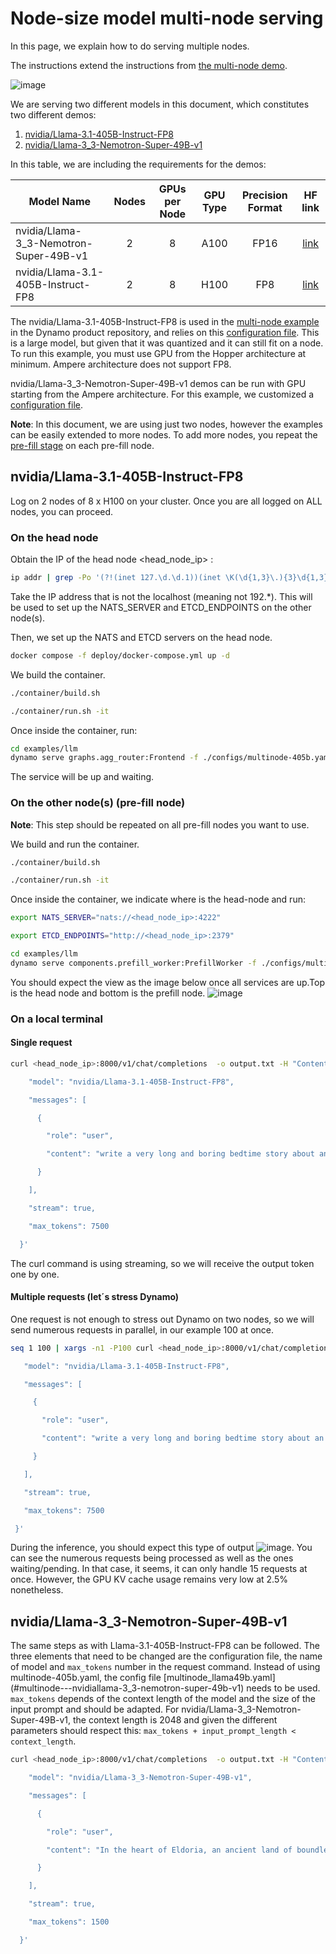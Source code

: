 # Node-size model multi-node serving

In this page, we  explain how to do serving multiple nodes.

The instructions extend the instructions from [the multi-node demo](https://github.com/ai-dynamo/dynamo/blob/main/examples/llm/multinode-examples.md).


![image](images/mermaid_multinode.png)

We are serving two different models in this document, which constitutes two different demos:

1) [nvidia/Llama-3.1-405B-Instruct-FP8](#nvidiallama-31-405b-instruct-fp8)
2) [nvidia/Llama-3_3-Nemotron-Super-49B-v1](#nvidiallama-3_3-nemotron-super-49b-v1)

In this table, we are including the requirements for the demos:

| Model Name                                 | Nodes | GPUs per Node | GPU Type | Precision Format | HF link |
|---------------------------------------------|:-----:|:-------------:|:--------:|:----------------:|:----------------:|
| nvidia/Llama-3_3-Nemotron-Super-49B-v1      |   2   |      8        |  A100    |      FP16        | [link](https://huggingface.co/nvidia/Llama-3_3-Nemotron-Super-49B-v1) |
| nvidia/Llama-3.1-405B-Instruct-FP8          |   2   |      8        |  H100    |      FP8         | [link](https://huggingface.co/nvidia/Llama-3.1-405B-Instruct-FP8) |

The nvidia/Llama-3.1-405B-Instruct-FP8 is used in the [multi-node example](https://github.com/ai-dynamo/dynamo/blob/main/examples/llm/multinode-examples.md) in the Dynamo product repository, and relies on this [configuration file](https://github.com/ai-dynamo/dynamo/blob/main/examples/llm/configs/multinode-405b.yaml). This is a large model, but given that it was quantized and it can still fit on a node. To run this example, you must use GPU from the Hopper architecture at minimum. Ampere architecture does not support FP8.

nvidia/Llama-3_3-Nemotron-Super-49B-v1 demos can be run with GPU starting from the Ampere architecture. For this example, we customized a [configuration file](multinode_llama49b.yaml).

**Note**: In this document, we are using just two nodes, however the examples can be easily extended to more nodes. To add more nodes, you repeat the [pre-fill stage](#on-the-other-nodes-pre-fill-node) on each pre-fill node.

## nvidia/Llama-3.1-405B-Instruct-FP8

Log on 2 nodes of 8 x H100 on your cluster. Once you are all logged on ALL nodes, you can proceed.

### On the head node

Obtain the IP of the head node <head_node_ip> :  

```bash
ip addr | grep -Po '(?!(inet 127.\d.\d.1))(inet \K(\d{1,3}\.){3}\d{1,3})'   
```

Take the IP address that is not the localhost (meaning not 192.*). This will be used to set up the  NATS_SERVER and ETCD_ENDPOINTS on the other node(s).

Then, we set up the NATS and ETCD servers on the head node.

```bash
docker compose -f deploy/docker-compose.yml up -d 
```

We build the container.

```bash
./container/build.sh         

./container/run.sh -it  
```

Once inside the container, run:

```bash
cd examples/llm 
dynamo serve graphs.agg_router:Frontend -f ./configs/multinode-405b.yaml 
```

The service will be up and waiting.

### On the other node(s) (pre-fill node)

**Note**: This step should be repeated on all pre-fill nodes you want to use.

We build and run the container.

```bash
./container/build.sh         

./container/run.sh -it  
```

Once inside the container, we indicate where is the head-node and run:

```bash
export NATS_SERVER="nats://<head_node_ip>:4222" 

export ETCD_ENDPOINTS="http://<head_node_ip>:2379" 
```

```bash
cd examples/llm
dynamo serve components.prefill_worker:PrefillWorker -f ./configs/multinode-405b.yaml 
```

You should expect the view as the image below once all services are up.Top is the head node and bottom is the prefill node.
![image](images/image_multinode.png)

### On a local terminal

#### Single request

```bash
curl <head_node_ip>:8000/v1/chat/completions  -o output.txt -H "Content-Type: application/json"   -H "Accept: text/event-stream"   -d '{ 

    "model": "nvidia/Llama-3.1-405B-Instruct-FP8", 

    "messages": [ 

      { 

        "role": "user", 

        "content": "write a very long and boring bedtime story about an unicorn that rhymes"

      } 

    ], 

    "stream": true, 

    "max_tokens": 7500 

  }'  

```

The curl command is using streaming, so we will receive the output token one by one.  

#### Multiple requests (let´s stress Dynamo)

One request is not enough to stress out Dynamo on two nodes, so we will send numerous requests in parallel, in our example 100 at once.

```bash
seq 1 100 | xargs -n1 -P100 curl <head_node_ip>:8000/v1/chat/completions  -o output.txt -H "Content-Type: application/json"   -H "Accept: text/event-stream"   -d '{ 

   "model": "nvidia/Llama-3.1-405B-Instruct-FP8", 

   "messages": [ 

     { 

       "role": "user", 

       "content": "write a very long and boring bedtime story about an unicorn that rhymes" 

     } 

   ], 

   "stream": true, 

   "max_tokens": 7500

 }' 

```

During the inference, you should expect this type of output ![image](images/image1.png).
You can see the numerous requests being processed as well as the ones waiting/pending. In that case, it seems, it can only handle 15 requests at once.
However, the GPU KV cache usage remains very low at 2.5% nonetheless.

## nvidia/Llama-3_3-Nemotron-Super-49B-v1

The same steps as with Llama-3.1-405B-Instruct-FP8 can be followed. The three elements that need to be changed are the configuration file, the name of model and  `max_tokens` number in the request command.
Instead of using multinode-405b.yaml,  the config file [multinode_llama49b.yaml] (#multinode---nvidiallama-3_3-nemotron-super-49b-v1) needs to be used.
`max_tokens` depends of the context length of the model and the size of the input prompt and should be adapted. For nvidia/Llama-3_3-Nemotron-Super-49B-v1, the context length is 2048 and given the different parameters should respect this: `max_tokens + input_prompt_length < context_length`.

```bash
curl <head_node_ip>:8000/v1/chat/completions  -o output.txt -H "Content-Type: application/json"   -H "Accept: text/event-stream"   -d '{ 

    "model": "nvidia/Llama-3_3-Nemotron-Super-49B-v1", 

    "messages": [ 

      { 

        "role": "user", 

        "content": "In the heart of Eldoria, an ancient land of boundless magic and mysterious creatures, lies the long-forgotten city of Aeloria. Once a beacon of knowledge and power, Aeloria was buried beneath the shifting sands of time, lost to the world for centuries. You are an intrepid explorer, known for your unparalleled curiosity and courage, who has stumbled upon an ancient map hinting at ests that Aeloria holds a secret so profound that it has the potential to reshape the very fabric of reality. Your journey will take you through treacherous deserts, enchanted forests, and across perilous mountain ranges. Your Task: Character Background: Develop a detailed background for your character. Describe their motivations for seeking out Aeloria, their skills and weaknesses, and any personal connections to the ancient city or its legends. Are they driven by a quest for knowledge, a search for lost familt clue is hidden." 

      } 

    ], 

    "stream": true, 

    "max_tokens": 1500 

  }'  

```